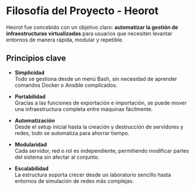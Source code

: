 # Filosofía del Proyecto - Heorot

Heorot fue concebido con un objetivo claro: **automatizar la gestión de infraestructuras virtualizadas** para usuarios que necesiten levantar entornos de manera rápida, modular y repetible.

## Principios clave

- **Simplicidad**  
  Todo se gestiona desde un menú Bash, sin necesidad de aprender comandos Docker o Ansible complicados.

- **Portabilidad**  
  Gracias a las funciones de exportación e importación, se puede mover una infraestructura completa entre máquinas fácilmente.

- **Automatización**  
  Desde el setup inicial hasta la creación y destrucción de servidores y redes, todo se automatiza para ahorrar tiempo.

- **Modularidad**  
  Cada servidor, red o rol es independiente, permitiendo modificar partes del sistema sin afectar al conjunto.

- **Escalabilidad**  
  La estructura soporta crecer desde un laboratorio sencillo hasta entornos de simulación de redes más complejas.
